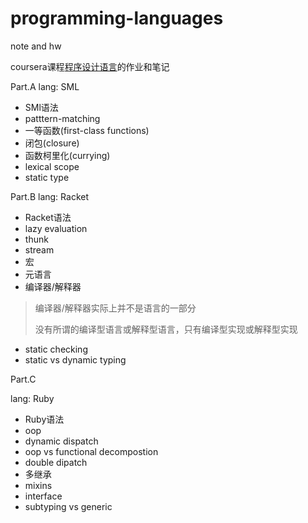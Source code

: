 # programming-languages
note and hw

coursera课程[程序设计语言](https://www.coursera.org/learn/programming-languages)的作业和笔记

Part.A
lang: SML
- SMl语法
- patttern-matching
- 一等函数(first-class functions)
- 闭包(closure)
- 函数柯里化(currying)
- lexical scope
- static type

Part.B
lang: Racket
- Racket语法
- lazy evaluation
- thunk
- stream
- 宏
- 元语言
- 编译器/解释器

> 编译器/解释器实际上并不是语言的一部分
>
> 没有所谓的编译型语言或解释型语言，只有编译型实现或解释型实现

- static checking
- static vs dynamic typing

Part.C

lang: Ruby

- Ruby语法
- oop
- dynamic dispatch
- oop vs functional decompostion
- double dipatch
- 多继承
- mixins
- interface
- subtyping vs generic